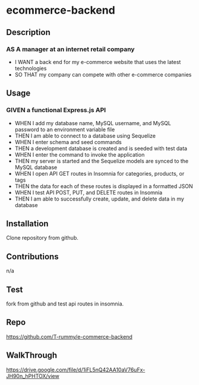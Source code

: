 # ecommerce-backend

## Description

### AS A manager at an internet retail company

- I WANT a back end for my e-commerce website that uses the latest technologies
- SO THAT my company can compete with other e-commerce companies

## Usage

### GIVEN a functional Express.js API

- WHEN I add my database name, MySQL username, and MySQL password to an environment variable file
- THEN I am able to connect to a database using Sequelize
- WHEN I enter schema and seed commands
- THEN a development database is created and is seeded with test data
- WHEN I enter the command to invoke the application
- THEN my server is started and the Sequelize models are synced to the MySQL database
- WHEN I open API GET routes in Insomnia for categories, products, or tags
- THEN the data for each of these routes is displayed in a formatted JSON
- WHEN I test API POST, PUT, and DELETE routes in Insomnia
- THEN I am able to successfully create, update, and delete data in my database

## Installation

Clone repository from github.

## Contributions

n/a

## Test

fork from github and test api routes in insomnia.

## Repo

https://github.com/T-rummy/e-commerce-backend

## WalkThrough

https://drive.google.com/file/d/1iFL5nQ42AA10aV76uFx-JH90n_hPHTOX/view
